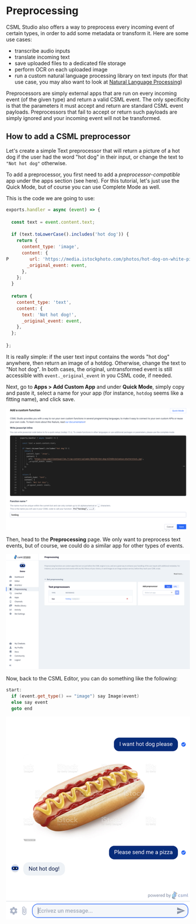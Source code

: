 # Preprocessing

CSML Studio also offers a way to preprocess every incoming event of certain types, in order to add some metadata or transform it. Here are some use cases:

* transcribe audio inputs
* translate incoming text
* save uploaded files to a dedicated file storage
* perform OCR on each uploaded image
* run a custom natural language processing library on text inputs (for that use case, you may also want to look at [Natural Language Processing](../nlp/))

Preprocessors are simply external apps that are run on every incoming event (of the given type) and return a valid CSML event. The only specificity is that the parameters it must accept and return are standard CSML event payloads. Preprocessors that fail to accept or return such payloads are simply ignored and your incoming event will not be transformed.

## How to add a CSML preprocessor

Let's create a simple Text preprocessor that will return a picture of a hot dog if the user had the word "hot dog" in their input, or change the text to `"Not hot dog"`  otherwise.

To add a preprocessor, you first need to add a _preprocessor-compatible_ app under the apps section (see here). For this tutorial, let's just use the Quick Mode, but of course you can use Complete Mode as well.

This is the code we are going to use:

```javascript
exports.handler = async (event) => {

  const text = event.content.text;

  if (text.toLowerCase().includes('hot dog')) {
    return {
      content_type: 'image',
      content: {
P        url: 'https://media.istockphoto.com/photos/hot-dog-on-white-picture-id1130731707',
        _original_event: event,
      },
    };
  }

  return {
    content_type: 'text',
    content: {
      text: 'Not hot dog!',
      _original_event: event,
    },
  };

};

```

It is really simple: if the user text input contains the words "hot dog" anywhere, then return an image of a hotdog. Otherwise, change the text to "Not hot dog". In both cases, the original, untransformed event is still accessible with `event._original_event` in you CSML code, if needed.

Next, go to **Apps > Add Custom App** and under **Quick Mode**, simply copy and paste it, select a name for your app (for instance, `hotdog` seems like a fitting name), and click save.

![](<../../.gitbook/assets/image (33).png>)

Then, head to the **Preprocessing** page. We only want to preprocess text events, but of course, we could do a similar app for other types of events.&#x20;

![](<../../.gitbook/assets/CleanShot 2021-06-04 at 12.32.45@2x.png>)

Now, back to the CSML Editor, you can do something like the following:

```cpp
start:
  if (event.get_type() == "image") say Image(event)
  else say event
  goto end
```

![](<../../.gitbook/assets/CleanShot 2021-06-04 at 12.36.48@2x.png>)
